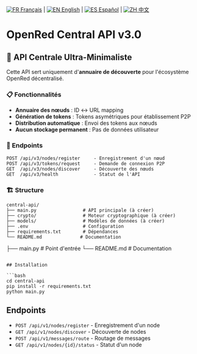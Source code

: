 [![FR](https://raw.githubusercontent.com/hjnilsson/country-flags/master/svg/fr.svg) Français](README.md) | [![EN](https://raw.githubusercontent.com/hjnilsson/country-flags/master/svg/gb.svg) English](README_EN.md) | [![ES](https://raw.githubusercontent.com/hjnilsson/country-flags/master/svg/es.svg) Español](README_ES.md) | [![ZH](https://raw.githubusercontent.com/hjnilsson/country-flags/master/svg/cn.svg) 中文](README_ZH.md)

# OpenRed Central API v3.0

## 🚀 API Centrale Ultra-Minimaliste

Cette API sert uniquement d'**annuaire de découverte** pour l'écosystème OpenRed décentralisé.

### 📋 Fonctionnalités

- **Annuaire des nœuds** : ID ↔ URL mapping
- **Génération de tokens** : Tokens asymétriques pour établissement P2P
- **Distribution automatique** : Envoi des tokens aux nœuds
- **Aucun stockage permanent** : Pas de données utilisateur

### 🔄 Endpoints

```
POST /api/v3/nodes/register     - Enregistrement d'un nœud
POST /api/v3/tokens/request     - Demande de connexion P2P
GET  /api/v3/nodes/discover     - Découverte des nœuds
GET  /api/v3/health             - Statut de l'API
```

### 🏗️ Structure

```
central-api/
├── main.py                 # API principale (à créer)
├── crypto/                 # Moteur cryptographique (à créer)
├── models/                 # Modèles de données (à créer)
├── .env                    # Configuration
├── requirements.txt        # Dépendances
└── README.md              # Documentation
```
├── main.py             # Point d'entrée
└── README.md           # Documentation
```

## Installation

```bash
cd central-api
pip install -r requirements.txt
python main.py
```

## Endpoints

- `POST /api/v1/nodes/register` - Enregistrement d'un node
- `GET /api/v1/nodes/discover` - Découverte de nodes
- `POST /api/v1/messages/route` - Routage de messages
- `GET /api/v1/nodes/{id}/status` - Statut d'un node